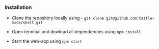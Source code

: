 
### Installation

- Clone the repository locally using - `git clone git@github.com:tattle-made/shell.git`

- Open terminal and dowload all dependencies using `npm install`

- Start the web-app using `npm start` 
